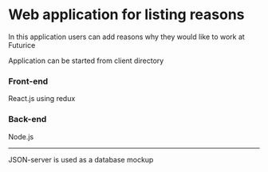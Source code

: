 # Web application for listing reasons

In this application users can add reasons why they would like to work at Futurice

Application can be started from client directory

### Front-end
React.js using redux

### Back-end
Node.js

---

JSON-server is used as a database mockup


